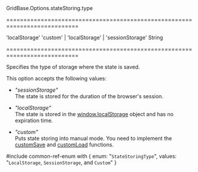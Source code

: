 <!--id-->GridBase.Options.stateStoring.type<!--/id-->
===========================================================================
<!--default-->'localStorage'<!--/default-->
<!--acceptValues-->'custom' | 'localStorage' | 'sessionStorage'<!--/acceptValues-->
<!--type-->String<!--/type-->
===========================================================================

<!--shortDescription-->
Specifies the type of storage where the state is saved.
<!--/shortDescription-->

<!--fullDescription-->
This option accepts the following values: 

- *"sessionStorage"*    
    The state is stored for the duration of the browser's session.

- *"localStorage"*  
    The state is stored in the <a href="https://developer.mozilla.org/en-US/docs/Web/API/Window/localStorage" target="_blank">window.localStorage</a> object and has no expiration time.

- *"custom"*       
    Puts state storing into manual mode. You need to implement the [customSave]({basewidgetpath}/Configuration/stateStoring/#customSave) and [customLoad]({basewidgetpath}/Configuration/stateStoring/#customLoad) functions. 

#include common-ref-enum with {
    enum: "`StateStoringType`",
    values: "`LocalStorage`, `SessionStorage`, and `Custom`"
}
<!--/fullDescription-->